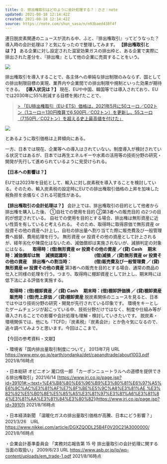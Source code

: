 ```yaml
---
title: Q. 排出権取引はどのように会計処理する？｜ささ｜note
updated: 2021-08-18 12:14:42Z
created: 2021-08-18 12:14:42Z
source: https://note.com/shun_sasa/n/n93baed438f4f
---
```


連日脱炭素関連のニュースが流れる中、ふと、『排出権取引』ってどうなった？導入時の会計処理は？と気になったので整理してみます。
**【排出権取引とは？】**
ある企業に対し設定された温室効果ガスの排出枠と、ある企業で実際に排出された差分を、『排出権』として他の企業に売買することをいう。

[![](https://assets.st-note.com/production/uploads/images/59109285/picture_pc_aa78c513ec47d42772d12bb1d3c36b74.png?width=800)](https://www.env.go.jp/earth/ondanka/det/capandtrade/about1003.pdf)

排出権取引を導入することで、各主体への単純な排出制限のみならず、国としての排出制限目標の実現、業界内や企業間での排出制限や規制といった効果が期待できる。
**【導入状況は？】**
現在、EUや中国、韓国等では導入されており、EUでは2030年に55%削減する目標を掲げたことで、

> [> 「EU排出権取引（EU-ETS）価格は、2021年5月に50ユーロ／CO2トン（1ユーロ＝130円換算で6,500円／CO2トン）を更新し、55ユーロ（7,150円／CO2トン）を超える史上最高値を付けた」](https://www.jri.co.jp/page.jsp?id=39101#:~:text=%E4%B8%80%E6%96%B9%E3%80%81%E6%97%A5%E6%9C%AC%E3%81%AF%E7%8F%BE%E5%9C%A8%E3%81%AE,%E3%82%92%E5%B0%8E%E5%85%A5%E3%81%97%E3%81%A6%E3%81%84%E3%81%AA%E3%81%84%E3%80%82)

[![](https://assets.st-note.com/production/uploads/images/59110289/picture_pc_b82eb28228e529af303a55b947ab8647.png?width=800)](https://www.jri.co.jp/page.jsp?id=39101#:~:text=%E4%B8%80%E6%96%B9%E3%80%81%E6%97%A5%E6%9C%AC%E3%81%AF%E7%8F%BE%E5%9C%A8%E3%81%AE,%E3%82%92%E5%B0%8E%E5%85%A5%E3%81%97%E3%81%A6%E3%81%84%E3%81%AA%E3%81%84%E3%80%82)

とあるように取引価格は上昇傾向にある。

一方、日本では現在、企業等への導入はされていない。制度導入が検討されている状況ではあるが、日本では再生エネルギーや水素の活用等の技術分野の研究・開発が先行して進められているように見受けられる。

**【日本への影響は？】**

EUでは2023年を目処として、輸入に対し炭素税を導入することを検討している。そのため、輸入炭素税の設定時にEUでの排出権取引価格の上昇を加味した税負担を余儀なくされる可能性がある。

**【排出権取引の会計処理は？】**
会計上では、排出権取引の目的として他者から排出権を購入した後、
①自社での使用を目的
②第3者への販売目的
の2つの目的が想定されている。
自社での使用を目的とする場合、排出権は無形資産に近い性質を有していると考えられる。
そのため、取得時に取得原価で無形資産 or 投資その他の資産へ計上し、自社の排出量へ割り当てた際に販売費及び一般管理費へ振替、費用処理を行う。
無形資産 or 投資その他の資産として計上されるが、経年劣化や陳腐化はないため、減価償却は実施されないが、減損判定の対象にはなる。
　**取得時：(借)無形資産 or 投資その他の資産 ／ (貸) Cash
　期末時：減価償却は無
　減損認識時：
　　　　　(借)減損 ／ (貸)無形資産 or 投資その他の資産
　排出権への割当時：
　　　　　(借)販売費及び一般管理費 ／ (貸)無形資産 or 投資その他の資産**
第3者への販売を目的とする場合、通常の商品の仕入と同様の処理を行う。つまり、取得時に棚卸資産として計上し、期末時には低下法による評価を実施する。

　**取得時：(借)棚卸資産 ／ (貸) Cash
　期末時：(借)棚卸評価損 ／ (貸)棚卸資産
　販売時：(借)売上原価 ／ (貸)棚卸資産**
脱炭素関係のニュースを見ると、日本ではやはり技術分野の研究・開発が先行されている印象です。
環境をキーとしたゲームチェンジが起こっている中、技術分野だけではなく、制度や仕組み等が導入されることでの影響や会計処理も理解・検討していきたいです。
脱炭素・環境関係では、他にも『TCFD』『炭素税』『炭素会計』とか色々気になるので、追々調べてみようと思います。今回はここまで。

【今回の参考資料・文献】

・環境省「国内排出量取引制度について」 2013年7月 URL https://www.env.go.jp/earth/ondanka/det/capandtrade/about1003.pdf 2021/8/16時点

・日本総研 オピニオン 瀧口信一郎 「カーボンニュートラルへの道標を提供できる排出権取引」2021/6/14 [https://www.jri.co.jp/page.jsp?id=39101#:~:text=%E4%B8%80%E6%96%B9%E3%80%81%E6%97%A5%E6%9C%AC%E3%81%AF%E7%8F%BE%E5%9C%A8%E3%81%AE,%E3%82%92%E5%B0%8E%E5%85%A5%E3%81%97%E3%81%A6%E3%81%84%E3%81%AA%E3%81%84%E3%80%82](https://www.jri.co.jp/page.jsp?id=39101) 2021/8/16時点

・日本経済新聞 「温暖化ガスの排出量取引価格が高騰、日本にどう影響？」 2021/3/26　URL https://www.nikkei.com/article/DGXZQODL25B4F0V20C21A3000000/ 2021/8/16時点

・企業会計基準委員会 「実務対応報告第 15 号 排出量取引の会計処理に関する当面の取扱い」 2009/6/23 URL https://www.asb.or.jp/jp/wp-content/uploads/em_trade-1.pdf 2021/8/16時点